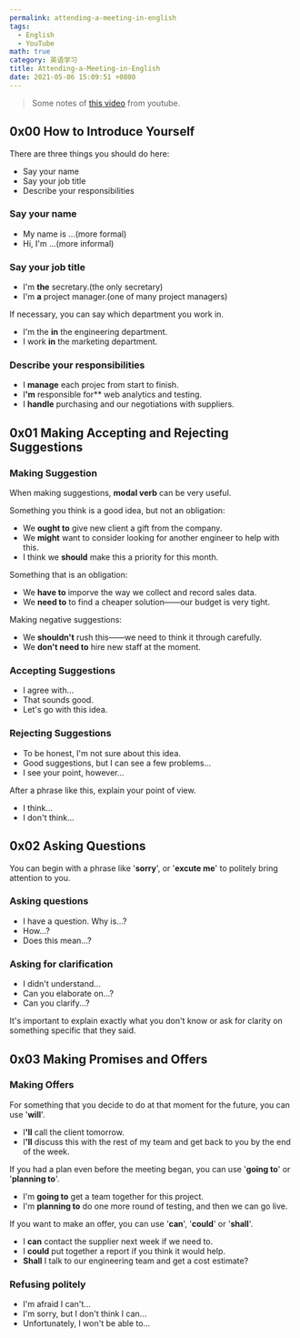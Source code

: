 ```yaml
---
permalink: attending-a-meeting-in-english
tags: 
  - English
  - YouTube
math: true
category: 英语学习
title: Attending-a-Meeting-in-English
date: 2021-05-06 15:09:51 +0800
---
```


> Some notes of [this video](https://www.youtube.com/watch?v=NEKZFA7L7Lg) from youtube.

## 0x00 How to Introduce Yourself

There are three things you should do here:

- Say your name
- Say your job title
- Describe your responsibilities

### Say your name

- My name is ...(more formal)
- Hi, I'm ...(more informal)

### Say your job title

- I'm **the** secretary.(the only secretary)
- I'm **a** project manager.(one of many project managers)

If necessary, you can say which department you work in.

- I'm the **in** the engineering department.
- I work **in** the marketing department.

### Describe your responsibilities

- I **manage** each projec from start to finish.
- I<strong>'m</strong> responsible for** web analytics and testing.
- I **handle** purchasing and our negotiations with suppliers.

## 0x01 Making Accepting and Rejecting Suggestions

### Making Suggestion

When making suggestions, **modal verb** can be very useful.

Something you think is a good idea, but not an obligation:

- We **ought to** give new client a gift from the company.
- We **might** want to consider looking  for another engineer to help with this.
- I think we **should** make this a priority for this month.

Something that is an obligation:

- We **have to** imporve the way we collect and record sales data.
- We **need to** to find a cheaper solution——our budget is very tight.

Making negative suggestions:

- We **shouldn't** rush this——we need to think it through carefully.
- We **don't need to** hire new staff at the moment.

### Accepting Suggestions

- I agree with...
- That sounds good.
- Let's go with this idea.

### Rejecting Suggestions

- To be honest, I'm not sure about this idea.
- Good suggestions, but I can see a few problems...
- I see your point, however...

After a phrase like this, explain your point of view.

- I think...
- I don't think...

## 0x02 Asking Questions

You can begin with a phrase like '**sorry**', or '**excute me**' to politely bring attention to you.

### Asking questions

- I have a question. Why is...? 
- How...?
- Does this mean...?

### Asking for clarification

- I didn't understand...
- Can you elaborate on...?
- Can you clarify...?

It's important to explain exactly what you don't know or ask for clarity on something specific that they said.

## 0x03 Making Promises and Offers

### Making Offers

For something that you decide to do at that moment for the future, you can use '**will**'.

- I<strong>'ll</strong> call the client tomorrow.
- I<strong>'ll</strong> discuss this with the rest of my team and get back to you by the end of the week.

If you had a plan even before the meeting began, you can use '**going to**' or '**planning to**'.

- I'm **going to** get a team together for this project.
- I'm **planning to** do one more round of testing, and then we can go live.

If you want to make an offer, you can use '**can**', '**could**' or '**shall**'.

- I **can** contact the supplier next week if we need to.
- I **could** put together a report if you think it would help.
- **Shall** I talk to our engineering team and get a cost estimate? 

### Refusing politely

- I'm afraid I can't...
- I'm sorry, but I don't think I can...
- Unfortunately, I won't be able to...